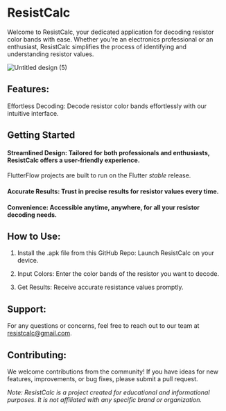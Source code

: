 # ResistCalc
Welcome to ResistCalc, your dedicated application for decoding resistor color bands with ease. Whether you're an electronics professional or an enthusiast, ResistCalc simplifies the process of identifying and understanding resistor values.

![Untitled design (5)](https://github.com/treshanappuhamy/ResistCalc/assets/63277369/44edd3d8-3a04-4fcc-aea7-918fa572ca6b)
## Features:
Effortless Decoding: Decode resistor color bands effortlessly with our intuitive interface.

## Getting Started
#### Streamlined Design: Tailored for both professionals and enthusiasts, ResistCalc offers a user-friendly experience.

FlutterFlow projects are built to run on the Flutter _stable_ release.
#### Accurate Results: Trust in precise results for resistor values every time.

#### Convenience: Accessible anytime, anywhere, for all your resistor decoding needs.

## How to Use:
1. Install the .apk file from this GitHub Repo: Launch ResistCalc on your device.

2. Input Colors: Enter the color bands of the resistor you want to decode.

3. Get Results: Receive accurate resistance values promptly.

## Support:
For any questions or concerns, feel free to reach out to our team at resistcalc@gmail.com.

## Contributing:
We welcome contributions from the community! If you have ideas for new features, improvements, or bug fixes, please submit a pull request.


*Note: ResistCalc is a project created for educational and informational purposes. It is not affiliated with any specific brand or organization.*
